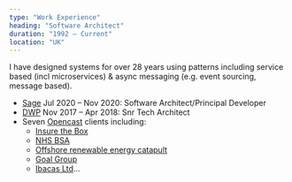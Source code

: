 ```yaml
---
type: "Work Experience"
heading: "Software Architect"
duration: "1992 – Current"
location: "UK"
---
```


I have designed systems for over 28 years using patterns including service based (incl microservices) & async
messaging (e.g. event sourcing, message based).

* <a href="https://www.sage.com/" target="_blank">Sage</a> Jul 2020 – Nov 2020: Software Architect/Principal Developer
* <a href="https://www.gov.uk/government/organisations/department-for-work-pensions" target="_blank">DWP</a> Nov 2017 –
  Apr 2018: Snr Tech Architect
* Seven <a href="https://opencastsoftware.com/" target="_blank">Opencast</a> clients including:
  + <a href="https://www.insurethebox.com/" target="_blank">Insure the Box</a>
  + <a href="https://www.nhsbsa.nhs.uk/" target="_blank">NHS BSA</a>
  + <a href="https://ore.catapult.org.uk/" target="_blank">Offshore renewable energy catapult</a>
  + <a href="http://www.goalgroup.com/" target="_blank">Goal Group</a>
  + <a href="http://ibacas.com/" target="_blank">Ibacas Ltd</a>...
